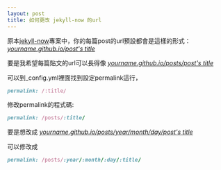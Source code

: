 ```yaml
---
layout: post
title: 如何更改 jekyll-now 的url
---
```


原本[jekyll-now](https://github.com/barryclark/jekyll-now)專案中，你的每篇post的url預設都會是這樣的形式：
_[yourname.github.io/post's title]()_

要是我希望每篇貼文的url可以長得像
_[yourname.github.io/posts/post's title]()_

可以到_config.yml裡面找到設定permalink這行，

```ruby
permalink: /:title/
```
修改permalink的程式碼:

```ruby
permalink: /posts/:title/
```

要是想改成
_[yourname.github.io/posts/year/month/day/post's title]()_

可以修改成

```ruby
permalink: /posts/:year/:month/:day/:title/
```
